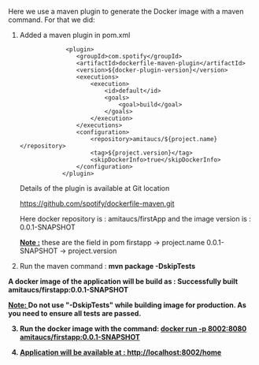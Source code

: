 Here we use a maven plugin to generate the Docker image with a maven command.
For that we did:

1. Added a maven plugin in pom.xml
         
                    <plugin>
                       <groupId>com.spotify</groupId>
                       <artifactId>dockerfile-maven-plugin</artifactId>
                       <version>${docker-plugin-version}</version>
                       <executions>
                           <execution>
                               <id>default</id>
                               <goals>
                                   <goal>build</goal>
                               </goals>
                           </execution>
                       </executions>
                       <configuration>
                           <repository>amitaucs/${project.name}</repository>
                           <tag>${project.version}</tag>
                           <skipDockerInfo>true</skipDockerInfo>
                       </configuration>
                   </plugin>

   Details of the plugin is available at Git location 
   
   https://github.com/spotify/dockerfile-maven.git
   
   Here docker repository is : amitaucs/firstApp 
   and the image version is : 0.0.1-SNAPSHOT
   
   <u><b>Note :</u></b> these are the field in pom 
            <name>firstapp</name>  -> project.name
            <version>0.0.1-SNAPSHOT</version>  -> project.version
            
2. Run the maven command :
     <b> mvn package -DskipTests </u>
     
  A docker image of the application will be build as :
  Successfully built amitaucs/firstapp:0.0.1-SNAPSHOT

<u><b> Note: </u></b> Do not use "-DskipTests" while building image for production. As you need to 
ensure all tests are passed.

3. Run the docker image with the command:
 <u><b>  docker run -p 8002:8080  amitaucs/firstapp:0.0.1-SNAPSHOT <u></b>
 
4. Application will be available at :
     http://localhost:8002/home

     

